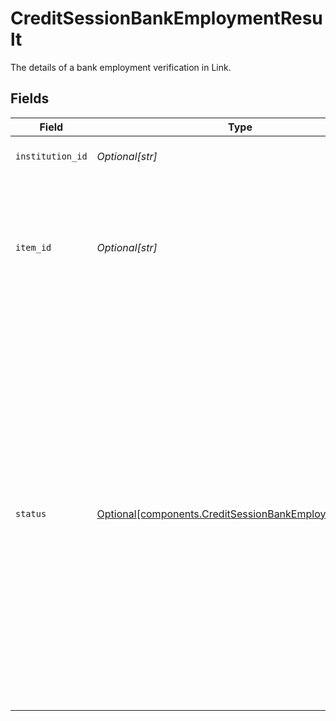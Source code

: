 # CreditSessionBankEmploymentResult

The details of a bank employment verification in Link.


## Fields

| Field                                                                                                                                                                                                                                                                                                                                                                                                                                                                                                 | Type                                                                                                                                                                                                                                                                                                                                                                                                                                                                                                  | Required                                                                                                                                                                                                                                                                                                                                                                                                                                                                                              | Description                                                                                                                                                                                                                                                                                                                                                                                                                                                                                           |
| ----------------------------------------------------------------------------------------------------------------------------------------------------------------------------------------------------------------------------------------------------------------------------------------------------------------------------------------------------------------------------------------------------------------------------------------------------------------------------------------------------- | ----------------------------------------------------------------------------------------------------------------------------------------------------------------------------------------------------------------------------------------------------------------------------------------------------------------------------------------------------------------------------------------------------------------------------------------------------------------------------------------------------- | ----------------------------------------------------------------------------------------------------------------------------------------------------------------------------------------------------------------------------------------------------------------------------------------------------------------------------------------------------------------------------------------------------------------------------------------------------------------------------------------------------- | ----------------------------------------------------------------------------------------------------------------------------------------------------------------------------------------------------------------------------------------------------------------------------------------------------------------------------------------------------------------------------------------------------------------------------------------------------------------------------------------------------- |
| `institution_id`                                                                                                                                                                                                                                                                                                                                                                                                                                                                                      | *Optional[str]*                                                                                                                                                                                                                                                                                                                                                                                                                                                                                       | :heavy_minus_sign:                                                                                                                                                                                                                                                                                                                                                                                                                                                                                    | The Plaid Institution ID associated with the Item.                                                                                                                                                                                                                                                                                                                                                                                                                                                    |
| `item_id`                                                                                                                                                                                                                                                                                                                                                                                                                                                                                             | *Optional[str]*                                                                                                                                                                                                                                                                                                                                                                                                                                                                                       | :heavy_minus_sign:                                                                                                                                                                                                                                                                                                                                                                                                                                                                                    | The Plaid Item ID. The `item_id` is always unique; linking the same account at the same institution twice will result in two Items with different `item_id` values. Like all Plaid identifiers, the `item_id` is case-sensitive.                                                                                                                                                                                                                                                                      |
| `status`                                                                                                                                                                                                                                                                                                                                                                                                                                                                                              | [Optional[components.CreditSessionBankEmploymentStatus]](../../models/shared/creditsessionbankemploymentstatus.md)                                                                                                                                                                                                                                                                                                                                                                                    | :heavy_minus_sign:                                                                                                                                                                                                                                                                                                                                                                                                                                                                                    | Status of the Bank Employment Link session.<br/><br/>`APPROVED`: User has approved and verified their employment.<br/><br/>`NO_EMPLOYMENTS_FOUND`: We attempted, but were unable to find any employment in the connected account.<br/><br/>`EMPLOYER_NOT_LISTED`: The user explicitly indicated that they did not see their current or previous employer in the list of employer names found.<br/><br/>`STARTED`: The user began the bank income portion of the link flow.<br/><br/>`INTERNAL_ERROR`: The user encountered an internal error. |